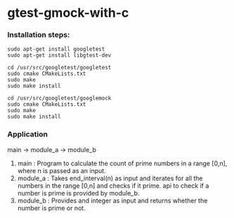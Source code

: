 # gtest-gmock-with-c

### Installation steps:

```
sudo apt-get install googletest
sudo apt-get install libgtest-dev

cd /usr/src/googletest/googletest
sudo cmake CMakeLists.txt
sudo make
sudo make install

cd /usr/src/googletest/googlemock
sudo cmake CMakeLists.txt
sudo make
sudo make install
```


### Application

main -> module_a -> module_b

1. main : Program to calculate the count of prime numbers in a range [0,n],
	  where n is passed as an input.
2. module_a : Takes end_interval(n) as input and iterates for all the numbers
              in the range [0,n] and checks if it prime.
	      api to check if a number is prime is provided by module_b.
3. module_b : Provides and integer as input and returns whether the number is prime or not. 
